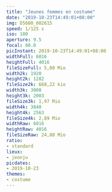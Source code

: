 ```yaml
---
title: "Jeunes femmes en costume"
date: "2019-10-23T14:49:01+08:00"
img: D5600_002615
speed: 1/125 s
iso: 100
aperture: 9.5
focal: 80.0
picInstant: 2019-10-23T14:49:01+08:00
widthFull: 6016
heightFull: 4016
fileSizeFull: 5,80 Mio
width2k: 1920
height2k: 1282
fileSize2k: 668,22 kio
width3k: 3000
height3k: 2003
fileSize3k: 1,97 Mio
width4k: 3840
height4k: 2563
fileSize4k: 2,89 Mio
widthRaw: 6016
heightRaw: 4016
fileSizeRaw: 24,88 Mio
ratio:
- standard
lieux:
- jeonju
picdates:
- 2019-10-23
themes:
- costume
---
```


